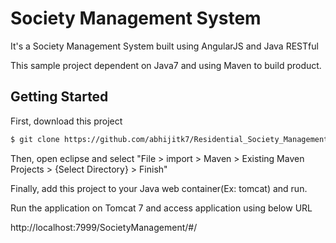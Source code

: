# Society Management System

It's a Society Management System built using AngularJS and Java RESTful

This sample project dependent on Java7 and using Maven to build product.</br>

## Getting Started

First, download this project

```bash
$ git clone https://github.com/abhijitk7/Residential_Society_Management
```
Then, open eclipse and select "File > import > Maven > Existing Maven Projects > {Select Directory} > Finish"

Finally, add this project to your Java web container(Ex: tomcat) and run.


Run the application on Tomcat 7 and access application using below URL

http://localhost:7999/SocietyManagement/#/